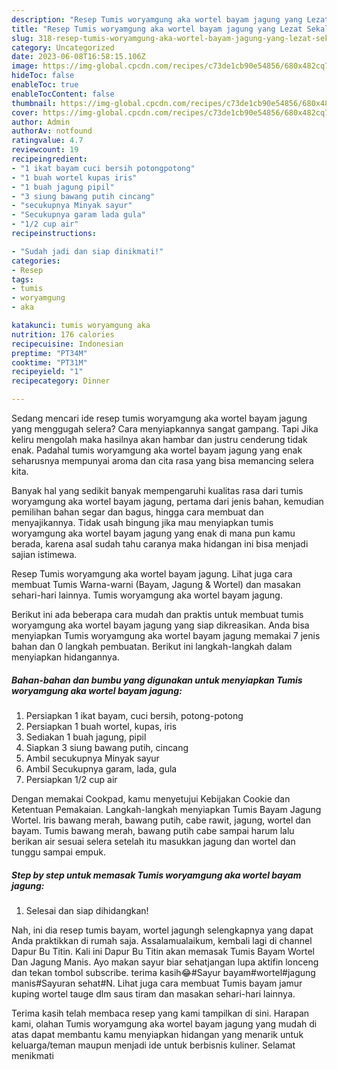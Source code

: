 ```yaml
---
description: "Resep Tumis woryamgung aka wortel bayam jagung yang Lezat Sekali"
title: "Resep Tumis woryamgung aka wortel bayam jagung yang Lezat Sekali"
slug: 318-resep-tumis-woryamgung-aka-wortel-bayam-jagung-yang-lezat-sekali
category: Uncategorized
date: 2023-06-08T16:58:15.106Z
image: https://img-global.cpcdn.com/recipes/c73de1cb90e54856/680x482cq70/tumis-woryamgung-aka-wortel-bayam-jagung-foto-resep-utama.jpg
hideToc: false
enableToc: true
enableTocContent: false
thumbnail: https://img-global.cpcdn.com/recipes/c73de1cb90e54856/680x482cq70/tumis-woryamgung-aka-wortel-bayam-jagung-foto-resep-utama.jpg
cover: https://img-global.cpcdn.com/recipes/c73de1cb90e54856/680x482cq70/tumis-woryamgung-aka-wortel-bayam-jagung-foto-resep-utama.jpg
author: Admin
authorAv: notfound
ratingvalue: 4.7
reviewcount: 19
recipeingredient:
- "1 ikat bayam cuci bersih potongpotong"
- "1 buah wortel kupas iris"
- "1 buah jagung pipil"
- "3 siung bawang putih cincang"
- "secukupnya Minyak sayur"
- "Secukupnya garam lada gula"
- "1/2 cup air"
recipeinstructions:

- "Sudah jadi dan siap dinikmati!"
categories:
- Resep
tags:
- tumis
- woryamgung
- aka

katakunci: tumis woryamgung aka 
nutrition: 176 calories
recipecuisine: Indonesian
preptime: "PT34M"
cooktime: "PT31M"
recipeyield: "1"
recipecategory: Dinner

---
```



Sedang mencari ide resep tumis woryamgung aka wortel bayam jagung yang menggugah selera? Cara menyiapkannya sangat gampang. Tapi Jika keliru mengolah maka hasilnya akan hambar dan justru cenderung tidak enak. Padahal tumis woryamgung aka wortel bayam jagung yang enak seharusnya mempunyai aroma dan cita rasa yang bisa memancing selera kita.


Banyak hal yang sedikit banyak mempengaruhi kualitas rasa dari tumis woryamgung aka wortel bayam jagung, pertama dari jenis bahan, kemudian pemilihan bahan segar dan bagus, hingga cara membuat dan menyajikannya. Tidak usah bingung jika mau menyiapkan tumis woryamgung aka wortel bayam jagung yang enak di mana pun kamu berada, karena asal sudah tahu caranya maka hidangan ini bisa menjadi sajian istimewa.

Resep Tumis woryamgung aka wortel bayam jagung. Lihat juga cara membuat Tumis Warna-warni (Bayam, Jagung &amp; Wortel) dan masakan sehari-hari lainnya. Tumis woryamgung aka wortel bayam jagung.


Berikut ini ada beberapa cara mudah dan praktis untuk membuat tumis woryamgung aka wortel bayam jagung yang siap dikreasikan. Anda bisa menyiapkan Tumis woryamgung aka wortel bayam jagung memakai 7 jenis bahan dan 0 langkah pembuatan. Berikut ini langkah-langkah dalam menyiapkan hidangannya.

<!--inarticleads1-->

##### Bahan-bahan dan bumbu yang digunakan untuk menyiapkan Tumis woryamgung aka wortel bayam jagung:

1. Persiapkan 1 ikat bayam, cuci bersih, potong-potong
1. Persiapkan 1 buah wortel, kupas, iris
1. Sediakan 1 buah jagung, pipil
1. Siapkan 3 siung bawang putih, cincang
1. Ambil secukupnya Minyak sayur
1. Ambil Secukupnya garam, lada, gula
1. Persiapkan 1/2 cup air


Dengan memakai Cookpad, kamu menyetujui Kebijakan Cookie dan Ketentuan Pemakaian. Langkah-langkah menyiapkan Tumis Bayam Jagung Wortel. Iris bawang merah, bawang putih, cabe rawit, jagung, wortel dan bayam. Tumis bawang merah, bawang putih cabe sampai harum lalu berikan air sesuai selera setelah itu masukkan jagung dan wortel dan tunggu sampai empuk. 

<!--inarticleads2-->

##### Step by step untuk memasak Tumis woryamgung aka wortel bayam jagung:


1. Selesai dan siap dihidangkan!

Nah, ini dia resep tumis bayam, wortel jagungh selengkapnya yang dapat Anda praktikkan di rumah saja. Assalamualaikum, kembali lagi di channel Dapur Bu Titin. Kali ini Dapur Bu Titin akan memasak Tumis Bayam Wortel Dan Jagung Manis. Ayo makan sayur biar sehatjangan lupa aktifin lonceng dan tekan tombol subscribe. terima kasih😂#Sayur bayam#wortel#jagung manis#Sayuran sehat#N. Lihat juga cara membuat Tumis bayam jamur kuping wortel tauge dlm saus tiram dan masakan sehari-hari lainnya. 

Terima kasih telah membaca resep yang kami tampilkan di sini. Harapan kami, olahan Tumis woryamgung aka wortel bayam jagung yang mudah di atas dapat membantu kamu menyiapkan hidangan yang menarik untuk keluarga/teman maupun menjadi ide untuk berbisnis kuliner. Selamat menikmati
